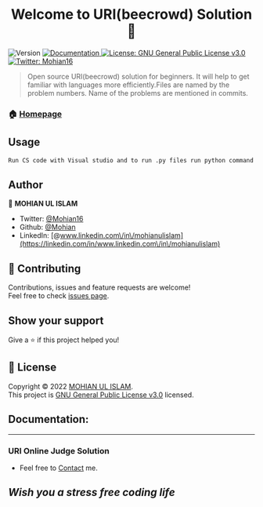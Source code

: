 <h1 align="center">Welcome to  URI(beecrowd) Solution 👋</h1>
<p>
  <img alt="Version" src="https://img.shields.io/badge/version-1.2-blue.svg?cacheSeconds=2592000" />
  <a href="https://github.com/Mohian/URIs/blob/master/README.md" target="_blank">
    <img alt="Documentation" src="https://img.shields.io/badge/documentation-yes-brightgreen.svg" />
  </a>
  <a href="https://github.com/Mohian/URIs/blob/master/LICENSE" target="_blank">
    <img alt="License: GNU General Public License v3.0" src="https://img.shields.io/badge/License-GNU General Public License v3.0-yellow.svg" />
  </a>
  <a href="https://twitter.com/Mohian16" target="_blank">
    <img alt="Twitter: Mohian16" src="https://img.shields.io/twitter/follow/Mohian16.svg?style=social" />
  </a>
</p>

> Open source URI(beecrowd) solution for beginners. It will help to get familiar with languages more efficiently.Files are named by the problem numbers. Name of the problems are mentioned in commits.

### 🏠 [Homepage](https://github.com/Mohian/URIs)

## Usage

```sh
Run CS code with Visual studio and to run .py files run python command and the file name [i.e: type "py (number.py)"] in the directory where the py files are stored
```

## Author

👤 **MOHIAN UL ISLAM**

* Twitter: [@Mohian16](https://twitter.com/Mohian16)
* Github: [@Mohian](https://github.com/Mohian)
* LinkedIn: [@www.linkedin.com\/in\/mohianulislam](https://linkedin.com/in/www.linkedin.com\/in\/mohianulislam)

## 🤝 Contributing

Contributions, issues and feature requests are welcome!<br />Feel free to check [issues page](https://github.com/Mohian/URIs/issues). 

## Show your support

Give a ⭐️ if this project helped you!

## 📝 License

Copyright © 2022 [MOHIAN UL ISLAM](https://github.com/Mohian).<br />
This project is [GNU General Public License v3.0](https://github.com/Mohian/URIs/blob/master/LICENSE) licensed.

## Documentation:
---
### URI Online Judge Solution
* Feel free to [Contact](mailto:mohianulislam@gmail.com "Email to Mohian") me.
## *Wish you a stress free coding life* 
